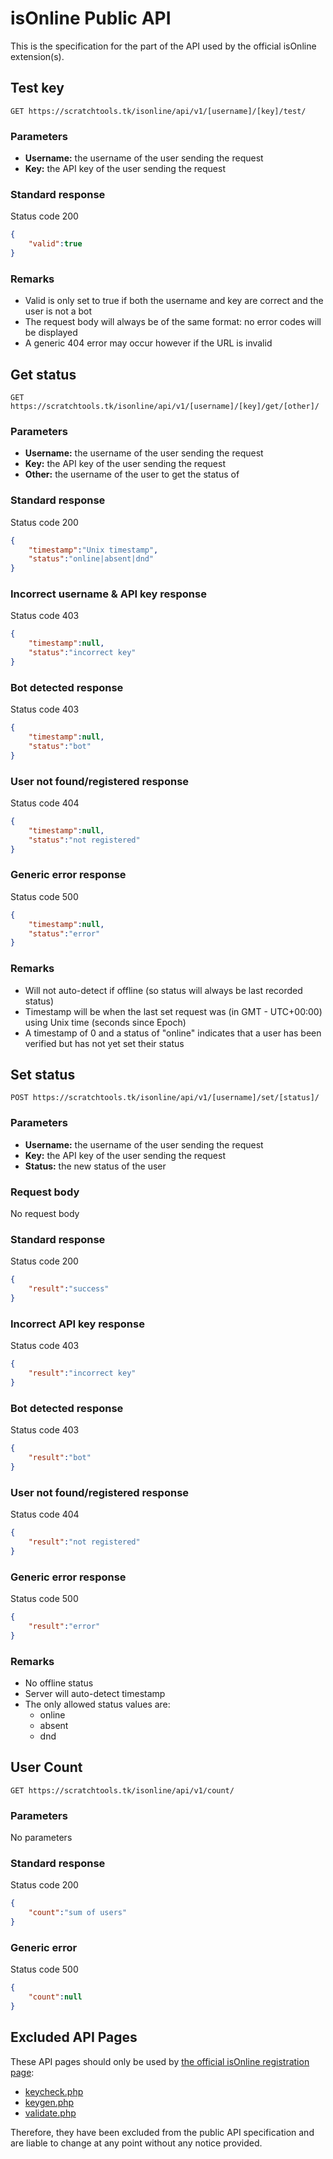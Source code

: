 # isOnline Public API #
This is the specification for the part of the API used by the official isOnline extension(s).

## Test key ##
```
GET https://scratchtools.tk/isonline/api/v1/[username]/[key]/test/
```

### Parameters ###
- **Username:** the username of the user sending the request
- **Key:** the API key of the user sending the request

### Standard response ###
Status code 200
```json
{
    "valid":true
}
```
### Remarks ###
- Valid is only set to true if both the username and key are correct and the user is not a bot
- The request body will always be of the same format: no error codes will be displayed
- A generic 404 error may occur however if the URL is invalid

## Get status ##
```
GET https://scratchtools.tk/isonline/api/v1/[username]/[key]/get/[other]/
```

### Parameters ###
- **Username:** the username of the user sending the request
- **Key:** the API key of the user sending the request
- **Other:** the username of the user to get the status of

### Standard response ###
Status code 200
```json
{
    "timestamp":"Unix timestamp",
    "status":"online|absent|dnd"
}
```

### Incorrect username & API key response ###
Status code 403
```json
{
    "timestamp":null,
    "status":"incorrect key"
}
```

### Bot detected response ###
Status code 403
```json
{
    "timestamp":null,
    "status":"bot"
}
```

### User not found/registered response ###
Status code 404
```json
{
    "timestamp":null,
    "status":"not registered"
}
```

### Generic error response ###
Status code 500
```json
{
    "timestamp":null,
    "status":"error"
}
```

### Remarks ###
- Will not auto-detect if offline (so status will always be last recorded status)
- Timestamp will be when the last set request was (in GMT - UTC+00:00) using Unix time (seconds since Epoch)
- A timestamp of 0 and a status of "online" indicates that a user has been verified but has not yet set their status

## Set status ##

```
POST https://scratchtools.tk/isonline/api/v1/[username]/set/[status]/
```

### Parameters ###
- **Username:** the username of the user sending the request
- **Key:** the API key of the user sending the request
- **Status:** the new status of the user

### Request body ###
No request body

### Standard response ###
Status code 200
```json
{
    "result":"success"
}
```

### Incorrect API key response ###
Status code 403
```json
{
    "result":"incorrect key"
}
```

### Bot detected response ###
Status code 403
```json
{
    "result":"bot"
}
```

### User not found/registered response ###
Status code 404
```json
{
    "result":"not registered"
}
```

### Generic error response ###
Status code 500
```json
{
    "result":"error"
}
```

### Remarks ###
- No offline status
- Server will auto-detect timestamp
- The only allowed status values are:
  * online
  * absent
  * dnd

## User Count ##

```
GET https://scratchtools.tk/isonline/api/v1/count/
```

### Parameters ###
No parameters

### Standard response ###
Status code 200
```json
{
    "count":"sum of users"
}
```

### Generic error ###
Status code 500
```json
{
    "count":null
}
```

## Excluded API Pages ##
These API pages should only be used by [the official isOnline registration page](https://scratchtools.tk/isonline/register/):

- [keycheck.php](../master/src/isonline/api/v1/keycheck.php)
- [keygen.php](../master/src/isonline/api/v1/keygen.php)
- [validate.php](../master/src/isonline/api/v1/validate.php)

Therefore, they have been excluded from the public API specification
and are liable to change at any point without any notice provided.